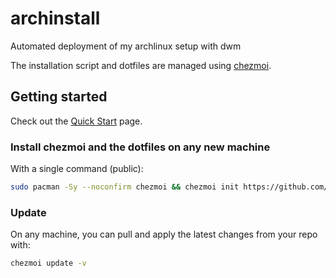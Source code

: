 # archinstall
Automated deployment of my archlinux setup with dwm

The installation script and dotfiles are managed using [chezmoi](https://www.chezmoi.io/).

## Getting started

Check out the [Quick Start](https://www.chezmoi.io/quick-start/) page.

### Install chezmoi and the dotfiles on any new machine

With a single command (public):

```sh
sudo pacman -Sy --noconfirm chezmoi && chezmoi init https://github.com/marcinfreitag/archinstall.git apply
```

### Update

On any machine, you can pull and apply the latest changes from your repo with:

```sh
chezmoi update -v
```

